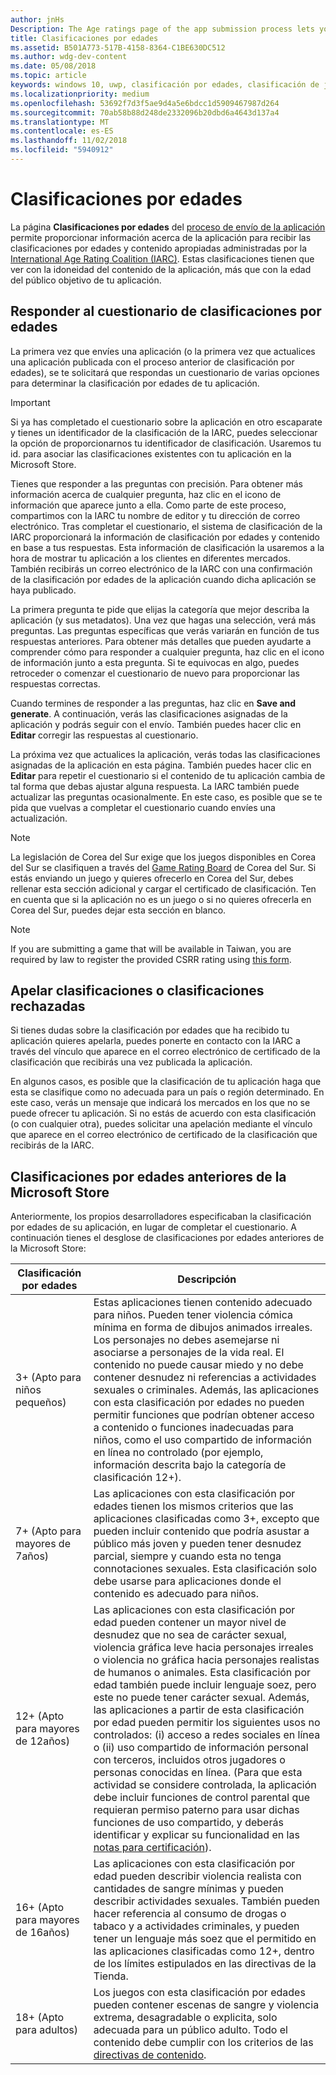 ```yaml
---
author: jnHs
Description: The Age ratings page of the app submission process lets you provide information about your app so it can receive the appropriate age ratings from the International Age Ratings Coalition (IARC).
title: Clasificaciones por edades
ms.assetid: B501A773-517B-4158-8364-C1BE630DC512
ms.author: wdg-dev-content
ms.date: 05/08/2018
ms.topic: article
keywords: windows 10, uwp, clasificación por edades, clasificación de juegos, iarc, clasificación, cuestionario, panel de clasificación, clasificación de contenido
ms.localizationpriority: medium
ms.openlocfilehash: 53692f7d3f5ae9d4a5e6bdcc1d5909467987d264
ms.sourcegitcommit: 70ab58b88d248de2332096b20dbd6a4643d137a4
ms.translationtype: MT
ms.contentlocale: es-ES
ms.lasthandoff: 11/02/2018
ms.locfileid: "5940912"
---
```

# <a name="age-ratings"></a>Clasificaciones por edades

La página **Clasificaciones por edades** del [proceso de envío de la aplicación](app-submissions.md) permite proporcionar información acerca de la aplicación para recibir las clasificaciones por edades y contenido apropiadas administradas por la [International Age Rating Coalition (IARC)](http://go.microsoft.com/fwlink/p/?LinkId=716854). Estas clasificaciones tienen que ver con la idoneidad del contenido de la aplicación, más que con la edad del público objetivo de tu aplicación.

## <a name="answering-the-age-ratings-questionnaire"></a>Responder al cuestionario de clasificaciones por edades

La primera vez que envíes una aplicación (o la primera vez que actualices una aplicación publicada con el proceso anterior de clasificación por edades), se te solicitará que respondas un cuestionario de varias opciones para determinar la clasificación por edades de tu aplicación.

> [!IMPORTANT]
> Si ya has completado el cuestionario sobre la aplicación en otro escaparate y tienes un identificador de la clasificación de la IARC, puedes seleccionar la opción de proporcionarnos tu identificador de clasificación. Usaremos tu id. para asociar las clasificaciones existentes con tu aplicación en la Microsoft Store.

Tienes que responder a las preguntas con precisión. Para obtener más información acerca de cualquier pregunta, haz clic en el icono de información que aparece junto a ella. Como parte de este proceso, compartimos con la IARC tu nombre de editor y tu dirección de correo electrónico. Tras completar el cuestionario, el sistema de clasificación de la IARC proporcionará la información de clasificación por edades y contenido en base a tus respuestas. Esta información de clasificación la usaremos a la hora de mostrar tu aplicación a los clientes en diferentes mercados. También recibirás un correo electrónico de la IARC con una confirmación de la clasificación por edades de la aplicación cuando dicha aplicación se haya publicado.

La primera pregunta te pide que elijas la categoría que mejor describa la aplicación (y sus metadatos). Una vez que hagas una selección, verá más preguntas. Las preguntas específicas que verás variarán en función de tus respuestas anteriores. Para obtener más detalles que pueden ayudarte a comprender cómo para responder a cualquier pregunta, haz clic en el icono de información junto a esta pregunta. Si te equivocas en algo, puedes retroceder o comenzar el cuestionario de nuevo para proporcionar las respuestas correctas.

Cuando termines de responder a las preguntas, haz clic en **Save and generate**. A continuación, verás las clasificaciones asignadas de la aplicación y podrás seguir con el envío. También puedes hacer clic en **Editar** corregir las respuestas al cuestionario.

La próxima vez que actualices la aplicación, verás todas las clasificaciones asignadas de la aplicación en esta página. También puedes hacer clic en **Editar** para repetir el cuestionario si el contenido de tu aplicación cambia de tal forma que debas ajustar alguna respuesta. La IARC también puede actualizar las preguntas ocasionalmente. En este caso, es posible que se te pida que vuelvas a completar el cuestionario cuando envíes una actualización.

<span id="boards" />

> [!NOTE]
> La legislación de Corea del Sur exige que los juegos disponibles en Corea del Sur se clasifiquen a través del [Game Rating Board](http://go.microsoft.com/fwlink/p/?LinkId=228256) de Corea del Sur. Si estás enviando un juego y quieres ofrecerlo en Corea del Sur, debes rellenar esta sección adicional y cargar el certificado de clasificación. Ten en cuenta que si la aplicación no es un juego o si no quieres ofrecerla en Corea del Sur, puedes dejar esta sección en blanco.

> [!NOTE]
> If you are submitting a game that will be available in Taiwan, you are required by law to register the provided CSRR rating using [this form](https://go.microsoft.com/fwlink/?linkid=867281). 

<span id="appeal" />

## <a name="appealing-ratings-or-refused-classifications"></a>Apelar clasificaciones o clasificaciones rechazadas

Si tienes dudas sobre la clasificación por edades que ha recibido tu aplicación quieres apelarla, puedes ponerte en contacto con la IARC a través del vínculo que aparece en el correo electrónico de certificado de la clasificación que recibirás una vez publicada la aplicación.

En algunos casos, es posible que la clasificación de tu aplicación haga que esta se clasifique como no adecuada para un país o región determinado. En este caso, verás un mensaje que indicará los mercados en los que no se puede ofrecer tu aplicación. Si no estás de acuerdo con esta clasificación (o con cualquier otra), puedes solicitar una apelación mediante el vínculo que aparece en el correo electrónico de certificado de la clasificación que recibirás de la IARC.


## <a name="previous-microsoft-store-age-ratings"></a>Clasificaciones por edades anteriores de la Microsoft Store

Anteriormente, los propios desarrolladores especificaban la clasificación por edades de su aplicación, en lugar de completar el cuestionario. A continuación tienes el desglose de clasificaciones por edades anteriores de la Microsoft Store:

| Clasificación por edades                           | Descripción                            |
|--------------------------------------|----------------------------------------|
| 3+ (Apto para niños pequeños)     | Estas aplicaciones tienen contenido adecuado para niños. Pueden tener violencia cómica mínima en forma de dibujos animados irreales. Los personajes no debes asemejarse ni asociarse a personajes de la vida real. El contenido no puede causar miedo y no debe contener desnudez ni referencias a actividades sexuales o criminales. Además, las aplicaciones con esta clasificación por edades no pueden permitir funciones que podrían obtener acceso a contenido o funciones inadecuadas para niños, como el uso compartido de información en línea no controlado (por ejemplo, información descrita bajo la categoría de clasificación 12+).            |
| 7+ (Apto para mayores de 7años)   | Las aplicaciones con esta clasificación por edades tienen los mismos criterios que las aplicaciones clasificadas como 3+, excepto que pueden incluir contenido que podría asustar a público más joven y pueden tener desnudez parcial, siempre y cuando esta no tenga connotaciones sexuales. Esta clasificación solo debe usarse para aplicaciones donde el contenido es adecuado para niños.                                                                                   |
| 12+ (Apto para mayores de 12años) | Las aplicaciones con esta clasificación por edad pueden contener un mayor nivel de desnudez que no sea de carácter sexual, violencia gráfica leve hacia personajes irreales o violencia no gráfica hacia personajes realistas de humanos o animales. Esta clasificación por edad también puede incluir lenguaje soez, pero este no puede tener carácter sexual. Además, las aplicaciones a partir de esta clasificación por edad pueden permitir los siguientes usos no controlados: (i) acceso a redes sociales en línea o (ii) uso compartido de información personal con terceros, incluidos otros jugadores o personas conocidas en línea. (Para que esta actividad se considere controlada, la aplicación debe incluir funciones de control parental que requieran permiso paterno para usar dichas funciones de uso compartido, y deberás identificar y explicar su funcionalidad en las [notas para certificación](notes-for-certification.md)). |
| 16+ (Apto para mayores de 16años) | Las aplicaciones con esta clasificación por edad pueden describir violencia realista con cantidades de sangre mínimas y pueden describir actividades sexuales. También pueden hacer referencia al consumo de drogas o tabaco y a actividades criminales, y pueden tener un lenguaje más soez que el permitido en las aplicaciones clasificadas como 12+, dentro de los límites estipulados en las directivas de la Tienda.                                                                                                                           |
| 18+ (Apto para adultos)            | Los juegos con esta clasificación por edades pueden contener escenas de sangre y violencia extrema, desagradable o explicita, solo adecuada para un público adulto. Todo el contenido debe cumplir con los criterios de las [directivas de contenido](https://docs.microsoft.com/legal/windows/agreements/store-policies).                                                                                                                                                            |
